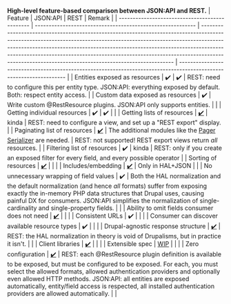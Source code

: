 __High-level feature-based comparison between JSON:API and REST.__
| Feature                                        | JSON:API                                                   | REST                                                                                                                                                                                                                                                                                                                                                                                         | Remark                                                                                                              |
| ---------------------------------------------- | ---------------------------------------------------------- | -------------------------------------------------------------------------------------------------------------------------------------------------------------------------------------------------------------------------------------------------------------------------------------------------------------------------------------------------------------------------------------------- | ------------------------------------------------------------------------------------------------------------------- |
| Entities exposed as resources                  | ✔️                                                         | ✔️                                                                                                                                                                                                                                                                                                                                                                                           | REST: need to configure this per entity type. JSON:API: everything exposed by default. Both: respect entity access. |
| Custom data exposed as resources               | ✔️                                                         | Write custom @RestResource plugins. JSON:API only supports entities.                                                                                                                                                                                                                                                                                                                         |                                                                                                                     |
| Getting individual resources                   | ✔️                                                         | ✔️                                                                                                                                                                                                                                                                                                                                                                                           |                                                                                                                     |
| Getting lists of resources                     | [✔️](http://jsonapi.org/format/#fetching-resources)        | kinda                                                                                                                                                                                                                                                                                                                                                                                        | REST: need to configure a view, and set up a "REST export" display.                                                 |
| Paginating list of resources                   | [✔️](http://jsonapi.org/format/#fetching-pagination)       | The additional modules like the [Pager Serializer](https://www.drupal.org/project/pager%5Fserializer) are needed.                                                                                                                                                                                                                                                                            | REST: not supported! REST export views return _all_ resources.                                                      |
| Filtering list of resources                    | ✔️                                                         | kinda                                                                                                                                                                                                                                                                                                                                                                                        | REST: only if you create an exposed filter for every field, and every possible operator                             |
| Sorting of resources                           | [✔️](http://jsonapi.org/format/#fetching-sorting)          |                                                                                                                                                                                                                                                                                                                                                                                              |                                                                                                                     |
| Includes/embedding                             | [✔️](http://jsonapi.org/format/#fetching-includes)         | Only in HAL+JSON                                                                                                                                                                                                                                                                                                                                                                             |                                                                                                                     |
| No unnecessary wrapping of field values        | ✔️                                                         | Both the HAL normalization and the default normalization (and hence _all_ formats) suffer from exposing exactly the in-memory PHP data structures that Drupal uses, causing painful DX for consumers. JSON:API simplifies the normalization of single-cardinality and single-property fields.                                                                                                |                                                                                                                     |
| Ability to omit fields consumer does not need  | [✔️](http://jsonapi.org/format/#fetching-sparse-fieldsets) |                                                                                                                                                                                                                                                                                                                                                                                              |                                                                                                                     |
| Consistent URLs                                | ✔️                                                         |                                                                                                                                                                                                                                                                                                                                                                                              |                                                                                                                     |
| Consumer can discover available resource types | ✔️                                                         |                                                                                                                                                                                                                                                                                                                                                                                              |                                                                                                                     |
| Drupal-agnostic response structure             | [✔️](http://jsonapi.org/format/#document-structure)        | REST: the HAL normalization in theory is void of Drupalisms, but in practice it isn't.                                                                                                                                                                                                                                                                                                       |                                                                                                                     |
| Client libraries                               | [✔️](http://jsonapi.org/implementations/)                  |                                                                                                                                                                                                                                                                                                                                                                                              |                                                                                                                     |
| Extensible spec                                | [WIP](http://jsonapi.org/extensions/)                      |                                                                                                                                                                                                                                                                                                                                                                                              |                                                                                                                     |
| Zero configuration                             | [✔️](http://jsonapi.org/implementations/)                  | REST: each @RestResource plugin definition is available to be exposed, but must be configured to be exposed. For each, you must select the allowed formats, allowed authentication providers and optionally even allowed HTTP methods. JSON:API: all entities are exposed automatically, entity/field access is respected, all installed authentication providers are allowed automatically. |                                                                                                                     |
